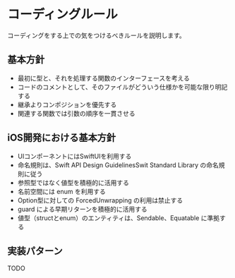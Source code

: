 # コーディングルール
コーディングをする上での気をつけるべきルールを説明します。

## 基本方針
- 最初に型と、それを処理する関数のインターフェースを考える
- コードのコメントとして、そのファイルがどういう仕様かを可能な限り明記する
- 継承よりコンポジションを優先する
- 関連する関数では引数の順序を一貫させる

## iOS開発における基本方針
- UIコンポーネントにはSwiftUIを利用する
- 命名規則は、Swift API Design GuidelinesSwit Standard Library の命名規則に従う
- 参照型ではなく値型を積極的に活用する
- 名前空間には enum を利用する
- Option型に対しての ForcedUnwrapping の利用は禁止する
- guard による早期リターンを積極的に活用する
- 値型（structとenum）のエンティティは、Sendable、Equatable に準拠する

## 実装パターン
TODO
